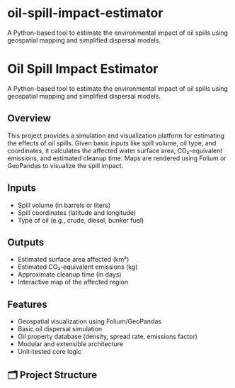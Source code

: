 # oil-spill-impact-estimator
A Python-based tool to estimate the environmental impact of oil spills using geospatial mapping and simplified dispersal models.

# Oil Spill Impact Estimator

A Python-based tool to estimate the environmental impact of oil spills using geospatial mapping and simplified dispersal models.

## Overview

This project provides a simulation and visualization platform for estimating the effects of oil spills. Given basic inputs like spill volume, oil type, and coordinates, it calculates the affected water surface area, CO₂-equivalent emissions, and estimated cleanup time. Maps are rendered using Folium or GeoPandas to visualize the spill impact.

## Inputs

- Spill volume (in barrels or liters)
- Spill coordinates (latitude and longitude)
- Type of oil (e.g., crude, diesel, bunker fuel)

## Outputs

- Estimated surface area affected (km²)
- Estimated CO₂-equivalent emissions (kg)
- Approximate cleanup time (in days)
- Interactive map of the affected region

## Features

- Geospatial visualization using Folium/GeoPandas
- Basic oil dispersal simulation
- Oil property database (density, spread rate, emissions factor)
- Modular and extensible architecture
- Unit-tested core logic

## 🗂 Project Structure


